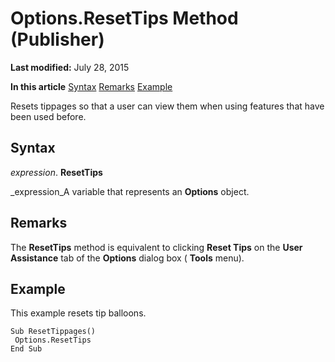 
# Options.ResetTips Method (Publisher)

 **Last modified:** July 28, 2015

 **In this article**
 [Syntax](#sectionSection0)
 [Remarks](#sectionSection1)
 [Example](#sectionSection2)


Resets tippages so that a user can view them when using features that have been used before.


## Syntax
<a name="sectionSection0"> </a>

 _expression_. **ResetTips**

 _expression_A variable that represents an  **Options** object.


## Remarks
<a name="sectionSection1"> </a>

The  **ResetTips** method is equivalent to clicking **Reset Tips** on the **User Assistance** tab of the **Options** dialog box ( **Tools** menu).


## Example
<a name="sectionSection2"> </a>

This example resets tip balloons.


```
Sub ResetTippages() 
 Options.ResetTips 
End Sub
```

